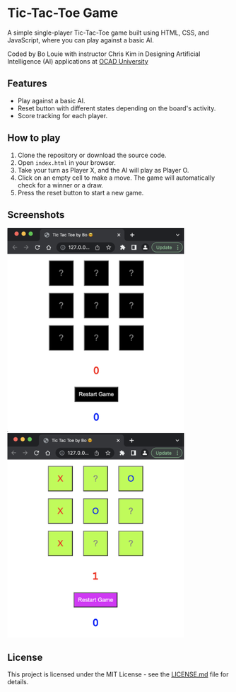 # Tic-Tac-Toe Game

A simple single-player Tic-Tac-Toe game built using HTML, CSS, and JavaScript, where you can play against a basic AI.

Coded by Bo Louie with instructor Chris Kim in Designing Artificial Intelligence (AI) applications at [OCAD University](https://continuingstudies.ocadu.ca/search/publicCourseSearchDetails.do?method=load&courseId=12164429&selectedProgramAreaId=17820&selectedProgramStreamId=17837)

## Features

- Play against a basic AI.
- Reset button with different states depending on the board's activity.
- Score tracking for each player.

## How to play

1. Clone the repository or download the source code.
2. Open `index.html` in your browser.
3. Take your turn as Player X, and the AI will play as Player O.
4. Click on an empty cell to make a move. The game will automatically check for a winner or a draw.
5. Press the reset button to start a new game.

## Screenshots

<img src="img/restartGame.png" alt="Restart Game" width="400px">
<img src="img/activeGame.png" alt="Active Game" width="400px">

## License

This project is licensed under the MIT License - see the [LICENSE.md](LICENSE.md) file for details.

